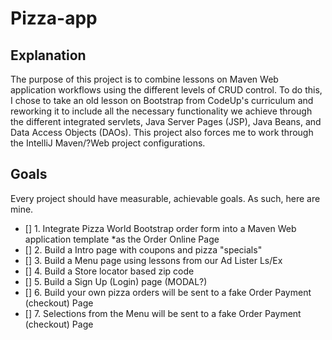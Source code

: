 # Pizza-app

## Explanation 
The purpose of this project is to combine lessons on Maven Web application workflows using the different levels of CRUD control.  To do this, I chose to take an old lesson on Bootstrap from CodeUp's curriculum and reworking it to include all the necessary functionality we achieve through the different integrated servlets, Java Server Pages (JSP), Java Beans, and Data Access Objects (DAOs).  This project also forces me to work through the IntelliJ Maven/?Web project configurations.

## Goals
Every project should have measurable, achievable goals.  As such, here are mine.
- [] 1. Integrate Pizza World Bootstrap order form into a Maven Web application template *as the Order Online Page
- [] 2. Build a Intro page with coupons and pizza "specials"
- [] 3. Build a Menu page using lessons from our Ad Lister Ls/Ex
- [] 4. Build a Store locator based zip code
- [] 5. Build a Sign Up (Login) page (MODAL?)
- [] 6. Build your own pizza orders will be sent to a fake Order Payment (checkout) Page
- [] 7. Selections from the Menu will be sent to a fake Order Payment (checkout) Page